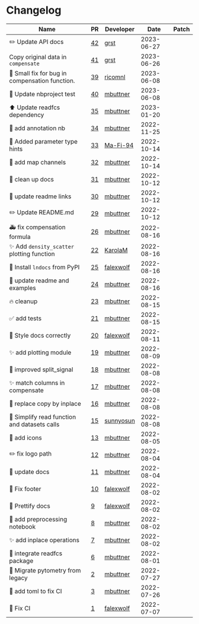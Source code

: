 # Changelog

<!-- prettier-ignore -->
Name | PR | Developer | Date | Patch
--- | --- | --- | --- | ---
✏️  Update API docs | [42](https://github.com/buettnerlab/pytometry/pull/42) | [grst](https://github.com/grst) | 2023-06-27 |
Copy original data in `compensate` | [41](https://github.com/buettnerlab/pytometry/pull/41) | [grst](https://github.com/grst) | 2023-06-26 |
🐛  Small fix for bug in compensation function. | [39](https://github.com/buettnerlab/pytometry/pull/39) | [ricomnl](https://github.com/ricomnl) | 2023-06-08 |
:construction_worker: Update nbproject test | [40](https://github.com/buettnerlab/pytometry/pull/40) | [mbuttner](https://github.com/mbuttner) | 2023-06-08 |
:arrow_up: Update readfcs dependency | [35](https://github.com/buettnerlab/pytometry/pull/35) | [mbuttner](https://github.com/mbuttner) | 2023-01-20 |
:memo: add annotation nb | [34](https://github.com/buettnerlab/pytometry/pull/34) | [mbuttner](https://github.com/mbuttner) | 2022-11-25 |
💄 Added parameter type hints | [33](https://github.com/buettnerlab/pytometry/pull/33) | [Ma-Fi-94](https://github.com/Ma-Fi-94) | 2022-10-14 |
:bug: add map channels | [32](https://github.com/buettnerlab/pytometry/pull/32) | [mbuttner](https://github.com/mbuttner) | 2022-10-14 |
:memo: clean up docs | [31](https://github.com/buettnerlab/pytometry/pull/31) | [mbuttner](https://github.com/mbuttner) | 2022-10-12 |
📝 update readme links | [30](https://github.com/buettnerlab/pytometry/pull/30) | [mbuttner](https://github.com/mbuttner) | 2022-10-12 |
✏️ Update README.md | [29](https://github.com/buettnerlab/pytometry/pull/29) | [mbuttner](https://github.com/mbuttner) | 2022-10-12 |
🚑 fix compensation formula | [26](https://github.com/buettnerlab/pytometry/pull/26) | [mbuttner](https://github.com/mbuttner) | 2022-08-16 |
✨ Add `density_scatter` plotting function | [22](https://github.com/buettnerlab/pytometry/pull/22) | [KarolaM](https://github.com/KarolaM) | 2022-08-16 |
👷 Install `lndocs` from PyPI | [25](https://github.com/buettnerlab/pytometry/pull/25) | [falexwolf](https://github.com/falexwolf) | 2022-08-16 |
:lipstick: update readme and examples | [24](https://github.com/buettnerlab/pytometry/pull/24) | [mbuttner](https://github.com/mbuttner) | 2022-08-16 |
:fire: cleanup | [23](https://github.com/buettnerlab/pytometry/pull/23) | [mbuttner](https://github.com/mbuttner) | 2022-08-15 |
✅ add tests | [21](https://github.com/buettnerlab/pytometry/pull/21) | [mbuttner](https://github.com/mbuttner) | 2022-08-15 |
👷 Style docs correctly | [20](https://github.com/buettnerlab/pytometry/pull/20) | [falexwolf](https://github.com/falexwolf) | 2022-08-11 |
✨ add plotting module | [19](https://github.com/buettnerlab/pytometry/pull/19) | [mbuttner](https://github.com/mbuttner) | 2022-08-09 |
🎨 improved split_signal | [18](https://github.com/buettnerlab/pytometry/pull/18) | [mbuttner](https://github.com/mbuttner) | 2022-08-08 |
✨ match columns in compensate | [17](https://github.com/buettnerlab/pytometry/pull/17) | [mbuttner](https://github.com/mbuttner) | 2022-08-08 |
🎨 replace copy by inplace | [16](https://github.com/buettnerlab/pytometry/pull/16) | [mbuttner](https://github.com/mbuttner) | 2022-08-08 |
🎨 Simplify read function and datasets calls | [15](https://github.com/buettnerlab/pytometry/pull/15) | [sunnyosun](https://github.com/sunnyosun) | 2022-08-08 |
💄 add icons | [13](https://github.com/buettnerlab/pytometry/pull/13) | [mbuttner](https://github.com/mbuttner) | 2022-08-05 |
✏️ fix logo path | [12](https://github.com/buettnerlab/pytometry/pull/12) | [mbuttner](https://github.com/mbuttner) | 2022-08-04 |
📝 update docs | [11](https://github.com/buettnerlab/pytometry/pull/11) | [mbuttner](https://github.com/mbuttner) | 2022-08-04 |
📝 Fix footer | [10](https://github.com/buettnerlab/pytometry/pull/10) | [falexwolf](https://github.com/falexwolf) | 2022-08-02 |
👷 Prettify docs | [9](https://github.com/buettnerlab/pytometry/pull/9) | [falexwolf](https://github.com/falexwolf) | 2022-08-02 |
📝 add preprocessing notebook | [8](https://github.com/buettnerlab/pytometry/pull/8) | [mbuttner](https://github.com/mbuttner) | 2022-08-02 |
✨ add inplace operations | [7](https://github.com/buettnerlab/pytometry/pull/7) | [mbuttner](https://github.com/mbuttner) | 2022-08-02 |
🎨 integrate readfcs package | [6](https://github.com/buettnerlab/pytometry/pull/6) | [mbuttner](https://github.com/mbuttner) | 2022-08-01 |
🚚 Migrate pytometry from legacy | [2](https://github.com/buettnerlab/pytometry/pull/2) | [mbuttner](https://github.com/mbuttner) | 2022-07-27 |
🐛 add toml to fix CI | [3](https://github.com/buettnerlab/pytometry/pull/3) | [mbuttner](https://github.com/mbuttner) | 2022-07-26 |
💚 Fix CI | [1](https://github.com/laminlabs/pytometry/pull/1) | [falexwolf](https://github.com/falexwolf) | 2022-07-07 |
